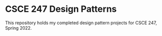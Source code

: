 # CSCE 247 Design Patterns
This repository holds my completed design pattern projects for CSCE 247, Spring 2022.
